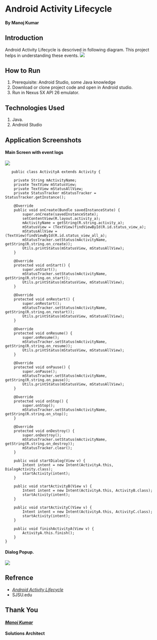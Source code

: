 # Android Activity Lifecycle
####                                                                                                     By Manoj Kumar
## Introduction 
Android Activity Lifecycle is descrived in following diagram. This project helps in understanding these events.
<img src="images/Android app life cycle.png">


## How to Run
1.	Prerequisite: Android Studio, some Java knowledge
2.	Download or clone project code and open in Android studio.
3.	Run in Nexus 5X API 26 emulator.


## Technologies Used
1.	Java.
2.	Android Studio


## Application Screenshots
#### Main Screen with event logs
<img src="images/Android Emulator - Nexus_5X_API_265554 2018-02-18 17-46-31.png">


```
   public class ActivityA extends Activity {

    private String mActivityName;
    private TextView mStatusView;
    private TextView mStatusAllView;
    private StatusTracker mStatusTracker = StatusTracker.getInstance();

    @Override
    public void onCreate(Bundle savedInstanceState) {
        super.onCreate(savedInstanceState);
        setContentView(R.layout.activity_a);
        mActivityName = getString(R.string.activity_a);
        mStatusView = (TextView)findViewById(R.id.status_view_a);
        mStatusAllView = (TextView)findViewById(R.id.status_view_all_a);
        mStatusTracker.setStatus(mActivityName, getString(R.string.on_create));
        Utils.printStatus(mStatusView, mStatusAllView);
    }

    @Override
    protected void onStart() {
        super.onStart();
        mStatusTracker.setStatus(mActivityName, getString(R.string.on_start));
        Utils.printStatus(mStatusView, mStatusAllView);
    }

    @Override
    protected void onRestart() {
        super.onRestart();
        mStatusTracker.setStatus(mActivityName, getString(R.string.on_restart));
        Utils.printStatus(mStatusView, mStatusAllView);
    }

    @Override
    protected void onResume() {
        super.onResume();
        mStatusTracker.setStatus(mActivityName, getString(R.string.on_resume));
        Utils.printStatus(mStatusView, mStatusAllView);
    }

    @Override
    protected void onPause() {
        super.onPause();
        mStatusTracker.setStatus(mActivityName, getString(R.string.on_pause));
        Utils.printStatus(mStatusView, mStatusAllView);
    }

    @Override
    protected void onStop() {
        super.onStop();
        mStatusTracker.setStatus(mActivityName, getString(R.string.on_stop));
    }

    @Override
    protected void onDestroy() {
        super.onDestroy();
        mStatusTracker.setStatus(mActivityName, getString(R.string.on_destroy));
        mStatusTracker.clear();
    }

    public void startDialog(View v) {
        Intent intent = new Intent(ActivityA.this, DialogActivity.class);
        startActivity(intent);
    }

    public void startActivityB(View v) {
        Intent intent = new Intent(ActivityA.this, ActivityB.class);
        startActivity(intent);
    }

    public void startActivityC(View v) {
        Intent intent = new Intent(ActivityA.this, ActivityC.class);
        startActivity(intent);
    }

    public void finishActivityA(View v) {
        ActivityA.this.finish();
    }
}
```

#### Dialog Popup.
<img src="images/Android Emulator - Nexus_5X_API_265554 2018-02-18 17-47-15.png">


## Refrence
- [*Android Activity Lifecycle*](https://www.javatpoint.com/android-life-cycle-of-activity) 
- SJSU.edu

## Thank You
#### [*Manoj Kumar*](https://www.linkedin.com/in/manojkumar19/)
#### Solutions Architect
